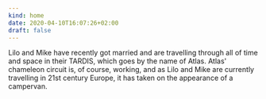 ```yaml
---
kind: home
date: 2020-04-10T16:07:26+02:00
draft: false
---
```


Lilo and Mike have recently got married and are travelling through all of time and space in their TARDIS, which goes by the name of Atlas.
Atlas' chameleon circuit is, of course, working, and as Lilo and Mike are currently travelling in 21st century Europe,
it has taken on the appearance of a campervan.
